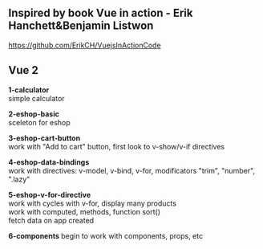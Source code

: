 ## Inspired by book Vue in action - Erik Hanchett&Benjamin Listwon ##
https://github.com/ErikCH/VuejsInActionCode


## Vue 2 ##

**1-calculator**\
simple calculator

**2-eshop-basic**\
sceleton for eshop

**3-eshop-cart-button**\
work with "Add to cart" button, first look to v-show/v-if directives

**4-eshop-data-bindings**\
work with directives: v-model, v-bind, v-for, modificators "trim", "number", ".lazy"

**5-eshop-v-for-directive**\
work with cycles with v-for, display many products\
work with computed, methods, function sort()\
fetch data on app created

**6-components**
begin to work with components, props, etc


